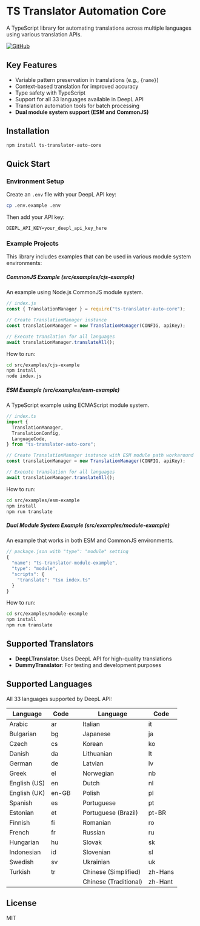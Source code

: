 # TS Translator Automation Core

A TypeScript library for automating translations across multiple languages using various translation APIs.

[![GitHub](https://img.shields.io/badge/GitHub-Repository-blue.svg)](https://github.com/SeokyoungYou/ts-translator-auto-core)

## Key Features

- Variable pattern preservation in translations (e.g., `{name}`)
- Context-based translation for improved accuracy
- Type safety with TypeScript
- Support for all 33 languages available in DeepL API
- Translation automation tools for batch processing
- **Dual module system support (ESM and CommonJS)**

## Installation

```bash
npm install ts-translator-auto-core
```

## Quick Start

### Environment Setup

Create an `.env` file with your DeepL API key:

```bash
cp .env.example .env
```

Then add your API key:

```
DEEPL_API_KEY=your_deepl_api_key_here
```

### Example Projects

This library includes examples that can be used in various module system environments:

##### CommonJS Example (src/examples/cjs-example)

An example using Node.js CommonJS module system.

```javascript
// index.js
const { TranslationManager } = require("ts-translator-auto-core");

// Create TranslationManager instance
const translationManager = new TranslationManager(CONFIG, apiKey);

// Execute translation for all languages
await translationManager.translateAll();
```

How to run:

```bash
cd src/examples/cjs-example
npm install
node index.js
```

##### ESM Example (src/examples/esm-example)

A TypeScript example using ECMAScript module system.

```typescript
// index.ts
import {
  TranslationManager,
  TranslationConfig,
  LanguageCode,
} from "ts-translator-auto-core";

// Create TranslationManager instance with ESM module path workaround
const translationManager = new TranslationManager(CONFIG, apiKey);

// Execute translation for all languages
await translationManager.translateAll();
```

How to run:

```bash
cd src/examples/esm-example
npm install
npm run translate
```

##### Dual Module System Example (src/examples/module-example)

An example that works in both ESM and CommonJS environments.

```typescript
// package.json with "type": "module" setting
{
  "name": "ts-translator-module-example",
  "type": "module",
  "scripts": {
    "translate": "tsx index.ts"
  }
}
```

How to run:

```bash
cd src/examples/module-example
npm install
npm run translate
```

## Supported Translators

- **DeepLTranslator**: Uses DeepL API for high-quality translations
- **DummyTranslator**: For testing and development purposes

## Supported Languages

All 33 languages supported by DeepL API:

| Language     | Code  |     | Language              | Code    |
| ------------ | ----- | --- | --------------------- | ------- |
| Arabic       | ar    |     | Italian               | it      |
| Bulgarian    | bg    |     | Japanese              | ja      |
| Czech        | cs    |     | Korean                | ko      |
| Danish       | da    |     | Lithuanian            | lt      |
| German       | de    |     | Latvian               | lv      |
| Greek        | el    |     | Norwegian             | nb      |
| English (US) | en    |     | Dutch                 | nl      |
| English (UK) | en-GB |     | Polish                | pl      |
| Spanish      | es    |     | Portuguese            | pt      |
| Estonian     | et    |     | Portuguese (Brazil)   | pt-BR   |
| Finnish      | fi    |     | Romanian              | ro      |
| French       | fr    |     | Russian               | ru      |
| Hungarian    | hu    |     | Slovak                | sk      |
| Indonesian   | id    |     | Slovenian             | sl      |
| Swedish      | sv    |     | Ukrainian             | uk      |
| Turkish      | tr    |     | Chinese (Simplified)  | zh-Hans |
|              |       |     | Chinese (Traditional) | zh-Hant |

## License

MIT
